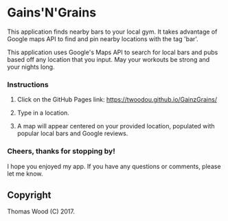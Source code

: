 # Gains'N'Grains
This application finds nearby bars to your local gym. It takes advantage of Google maps API to find and pin nearby locations with the tag 'bar'.

This application uses Google's Maps API to search for local bars and pubs based off any location that you input.  May your workouts be strong and your nights long.


### Instructions

1. Click on the GitHub Pages link:     https://twoodou.github.io/GainzGrains/

2. Type in a location. 

3. A map will appear centered on your provided location, populated with popular local bars and Google reviews.


### Cheers, thanks for stopping by!

I hope you enjoyed my app.  If you have any questions or comments, please let me know.


## Copyright

Thomas Wood (C) 2017.
